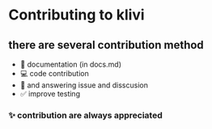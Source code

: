 # Contributing to klivi

## there are several contribution method

-   📖 documentation (in docs.md)
-   💻 code contribution
-   💬 and answering issue and disscusion
-   ✅ improve testing

### ✨ contribution are always appreciated
